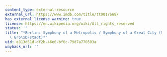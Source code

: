```yaml
---
content_type: external-resource
external_url: https://www.imdb.com/title/tt0017668/
has_external_license_warning: true
license: https://en.wikipedia.org/wiki/All_rights_reserved
status: ''
title: "*Berlin: Symphony of a Metropolis / Symphony of a Great City (Symphonie der\
  \ Gro\xDFstadt)*"
uid: e813d51d-df2b-46e6-bf0c-79d7a770503a
wayback_url: ''
---
```

